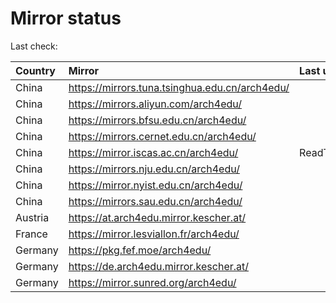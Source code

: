 <script src="./time.js"></script>
# Mirror status
Last check: <script type="text/javascript">localize(1738250563.862624);</script>

|Country|Mirror|Last update|
|:------|:-----|:----------|
|China|https://mirrors.tuna.tsinghua.edu.cn/arch4edu/|<script type="text/javascript">localize(1738219166);</script>|
|China|https://mirrors.aliyun.com/arch4edu/|<script type="text/javascript">localize(1738219166);</script>|
|China|https://mirrors.bfsu.edu.cn/arch4edu/|<script type="text/javascript">localize(1738219166);</script>|
|China|https://mirrors.cernet.edu.cn/arch4edu/|<script type="text/javascript">localize(1738219166);</script>|
|China|https://mirror.iscas.ac.cn/arch4edu/|ReadTimeout|
|China|https://mirrors.nju.edu.cn/arch4edu/|<script type="text/javascript">localize(1738132745);</script>|
|China|https://mirror.nyist.edu.cn/arch4edu/|<script type="text/javascript">localize(1738219166);</script>|
|China|https://mirrors.sau.edu.cn/arch4edu/|<script type="text/javascript">localize(1731653531);</script>|
|Austria|https://at.arch4edu.mirror.kescher.at/|<script type="text/javascript">localize(1738219166);</script>|
|France|https://mirror.lesviallon.fr/arch4edu/|<script type="text/javascript">localize(1738175985);</script>|
|Germany|https://pkg.fef.moe/arch4edu/|<script type="text/javascript">localize(1738219166);</script>|
|Germany|https://de.arch4edu.mirror.kescher.at/|<script type="text/javascript">localize(1738219166);</script>|
|Germany|https://mirror.sunred.org/arch4edu/|<script type="text/javascript">localize(1738219166);</script>|

<script src="./tablefilter/tablefilter.js"></script>
<script src="./table.js"></script>
